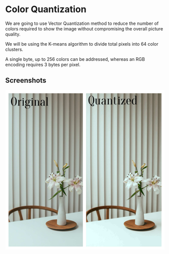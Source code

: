 
# Color Quantization

We are going to use Vector Quantization method to reduce the number of colors required to show the image without compromising the overall picture quality.

We will be using the K-means algorithm to divide total pixels into 64 color clusters.

A single byte, up to 256 colors can be addressed, whereas an RGB encoding requires 3 bytes per pixel.



## Screenshots

![App Screenshot](https://raw.githubusercontent.com/kevalCoder9106/Color-Quantization/main/clg_clr_quantize.jpg)

